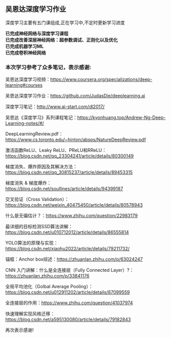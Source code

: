 ## 吴恩达深度学习作业

深度学习主要有五门课组成,正在学习中,不定时更新学习进度

**已完成神经网络与深度学习课程**  
**已完成改善深层神经网络：超参数调试、正则化以及优化**  
**已完成机器学习ML**    
**已完成卷积神经网络**    

### 本次学习参考了众多笔记，表示感谢:

吴恩达深度学习视频：<https://www.coursera.org/specializations/deep-learning#courses>

吴恩达深度学习作业：<https://github.com/JudasDie/deeplearning.ai>

深度学习笔记：<http://www.ai-start.com/dl2017/>

吴恩达《深度学习》系列课程笔记：<https://kyonhuang.top/Andrew-Ng-Deep-Learning-notes/#/>

DeepLearningReview.pdf：<https://www.cs.toronto.edu/~hinton/absps/NatureDeepReview.pdf>

激活函数ReLU、Leaky ReLU、PReLU和RReLU：<https://blog.csdn.net/qq_23304241/article/details/80300149>

梯度消失、爆炸原因及其解决方法：<https://blog.csdn.net/qq_30815237/article/details/89453315>

梯度消失 & 梯度爆炸：<https://blog.csdn.net/soullines/article/details/94399187>

交叉验证（Cross Validation）：<https://blog.csdn.net/weixin_40475450/article/details/80578943>

什么是无偏估计？：<https://www.zhihu.com/question/22983179>

最详细的目标检测SSD算法讲解：<https://blog.csdn.net/u010712012/article/details/86555814>

YOLO算法的原理与实现：<https://blog.csdn.net/xiaohu2022/article/details/79211732/>

锚框：Anchor box综述：<https://zhuanlan.zhihu.com/p/63024247>

CNN 入门讲解：什么是全连接层（Fully Connected Layer）?：<https://zhuanlan.zhihu.com/p/33841176>

全局平均池化（Golbal Average Pooling）：<https://blog.csdn.net/u012911202/article/details/87099559>

全连接层的作用：<https://www.zhihu.com/question/41037974>

快速理解实现风格迁移：<https://blog.csdn.net/a595130080/article/details/79182843>

再次表示感谢!